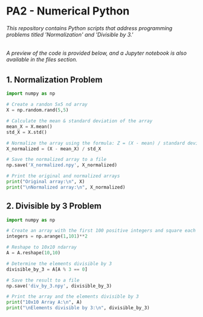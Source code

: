 # PA2 - Numerical Python
###### This repository contains Python scripts that address programming problems titled 'Normalization' and 'Divisible by 3.' 

###### A preview of the code is provided below, and a Jupyter notebook is also available in the files section.

## 1. Normalization Problem
``` python
import numpy as np

# Create a randon 5x5 nd array
X = np.random.rand(5,5)

# Calculate the mean & standard deviation of the array
mean_X = X.mean()
std_X = X.std()

# Normalize the array using the formula: Z = (X - mean) / standard deviation 
X_normalized = (X - mean_X) / std_X

# Save the normalized array to a file
np.save('X_normalized.npy', X_normalized)

# Print the original and normalized arrays 
print("Original array:\n", X)
print("\nNormalized array:\n", X_normalized)
```

## 2. Divisible by 3 Problem 
``` python
import numpy as np

# Create an array with the first 100 positive integers and square each element to create 10x10 array
integers = np.arange(1,101)**2

# Reshape to 10x10 ndarray
A = A.reshape(10,10)

# Determine the elements divisible by 3
divisible_by_3 = A[A % 3 == 0]

# Save the result to a file
np.save('div_by_3.npy', divisible_by_3)

# Print the array and the elements divisible by 3
print("10x10 Array A:\n", A)
print("\nElements divisible by 3:\n", divisible_by_3)
```




